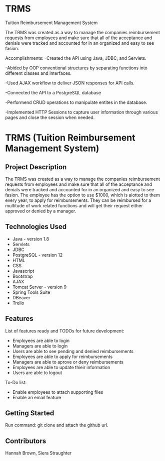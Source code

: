 # TRMS
Tuition Reimbursement Management System

The TRMS was created as a way to manage the companies reimbursement requests from employees and make sure that all of the acceptance and denials were tracked and accounted for in an organized and easy to see fasion. 



Accomplishments:
-Created the API using Java, JDBC, and Servlets.

-Abided by OOP conventional structures by separating functions into different classes and interfaces.

-Used AJAX workflow to deliver JSON responses for API calls.

-Connected the API to a PostgreSQL database

-Performend CRUD operations to manipulate entites in the database. 

-Implemented HTTP Sessions to capture user information through various pages and close the session when needed.

<h1>TRMS (Tuition Reimbursement Management System)</h1>

<h2>Project Description</h2>
<p>The TRMS was created as a way to manage the companies reimbursement requests from employees and make sure that all of the acceptance and denials were tracked and accounted for in an organized and easy to see fasion. The employee has the option to use $1000, which is alotted to them every year, to apply for reimbursements. They can be reimbursed for a multitude of work related functions and will get their request either approved or denied by a manager. </p>

<h2>Technologies Used</h2>
<ul>
  <li>Java - version 1.8</li>
  <li>Servlets</li>
  <li>JDBC</li>
  <li>PostgreSQL - version 12</li>
  <li>HTML</li>
  <li>CSS</li>
  <li>Javascript</li>
  <li>Bootstrap </li>
  <li>AJAX</li> 
  <li>Tomcat Server - version 9</li>
  <li>Spring Tools Suite</li>
  <li>DBeaver</li>
  <li>Trello</li>
</ul>

<h2>Features</h2>
<p>List of features ready and TODOs for future development:</p>
<ul>
  <li>Employees are able to login</li>
  <li>Managers are able to login</li>
  <li>Users are able to see pending and denied reimbursements</li>
  <li>Employees are able to apply for reimbursements</li>
  <li>Managers are able to aprove or deny reimbursements</li>
  <li>Employees are able to update thieir information</li>
  <li>Users are able to logout</li>
</ul>

<p>To-Do list:</p>
<ul>
  <li>Enable employees to attach supporting files</li>
  <li>Enable an email feature</li>
</ul>

<h2>Getting Started</h2>
<p>Run command: git clone and attach the github url.

</p>

<h2>Contributors</h2>
<p>Hannah Brown, Siera Straughter</p>

